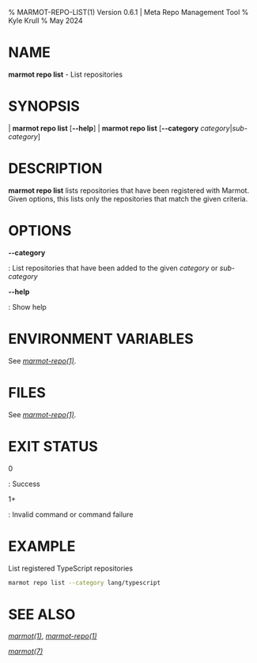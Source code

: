 % MARMOT-REPO-LIST(1) Version 0.6.1 | Meta Repo Management Tool
% Kyle Krull
% May 2024

# NAME

**marmot repo list** - List repositories

# SYNOPSIS

| **marmot repo list** [**\-\-help**]
| **marmot repo list** [**\-\-category** *category*|*sub-category*]

# DESCRIPTION

**marmot repo list** lists repositories that have been registered with Marmot. Given options, this
lists only the repositories that match the given criteria.

# OPTIONS

**\-\-category**

: List repositories that have been added to the given *category* or *sub-category*

**-\-help**

: Show help

# ENVIRONMENT VARIABLES

See [*marmot-repo(1)*](./marmot-repo.1.md).

# FILES

See [*marmot-repo(1)*](./marmot-repo.1.md).

# EXIT STATUS

0

: Success

1+

: Invalid command or command failure

# EXAMPLE

List registered TypeScript repositories

```sh
marmot repo list --category lang/typescript
```

# SEE ALSO

[*marmot(1)*](./marmot.1.md), [*marmot-repo(1)*](./marmot-repo.1.md)

[*marmot(7)*](./marmot.7.md)
